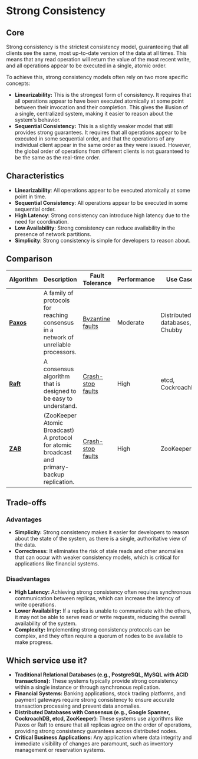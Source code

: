 # Strong Consistency

## Core

Strong consistency is the strictest consistency model, guaranteeing that all clients see the same, most up-to-date version of the data at all times. This means that any read operation will return the value of the most recent write, and all operations appear to be executed in a single, atomic order.

To achieve this, strong consistency models often rely on two more specific concepts:

-   **Linearizability:** This is the strongest form of consistency. It requires that all operations appear to have been executed atomically at some point between their invocation and their completion. This gives the illusion of a single, centralized system, making it easier to reason about the system's behavior.
-   **Sequential Consistency:** This is a slightly weaker model that still provides strong guarantees. It requires that all operations appear to be executed in some sequential order, and that the operations of any individual client appear in the same order as they were issued. However, the global order of operations from different clients is not guaranteed to be the same as the real-time order.

## Characteristics

- **Linearizability**: All operations appear to be executed atomically at some point in time.
- **Sequential Consistency**: All operations appear to be executed in some sequential order.
- **High Latency**: Strong consistency can introduce high latency due to the need for coordination.
- **Low Availability**: Strong consistency can reduce availability in the presence of network partitions.
- **Simplicity**: Strong consistency is simple for developers to reason about.

## Comparison

| Algorithm | Description | Fault Tolerance | Performance | Use Case |
|---|---|---|---|---|
| **[Paxos](../../distributed-consensus/paxos/README.md)** | A family of protocols for reaching consensus in a network of unreliable processors. | [Byzantine faults](../../fault-tolerance/byzantine-faults/README.md) | Moderate | Distributed databases, Chubby |
| **[Raft](../../distributed-consensus/raft/README.md)** | A consensus algorithm that is designed to be easy to understand. | [Crash-stop faults](../../fault-tolerance/crash-stop-faults/README.md) | High | etcd, CockroachDB |
| **[ZAB](../../distributed-consensus/zab/README.md)** | (ZooKeeper Atomic Broadcast) A protocol for atomic broadcast and primary-backup replication. | [Crash-stop faults](../../fault-tolerance/crash-stop-faults/README.md) | High | ZooKeeper |

## Trade-offs

### Advantages

-   **Simplicity:** Strong consistency makes it easier for developers to reason about the state of the system, as there is a single, authoritative view of the data.
-   **Correctness:** It eliminates the risk of stale reads and other anomalies that can occur with weaker consistency models, which is critical for applications like financial systems.

### Disadvantages

-   **High Latency:** Achieving strong consistency often requires synchronous communication between replicas, which can increase the latency of write operations.
-   **Lower Availability:** If a replica is unable to communicate with the others, it may not be able to serve read or write requests, reducing the overall availability of the system.
-   **Complexity:** Implementing strong consistency protocols can be complex, and they often require a quorum of nodes to be available to make progress.

## Which service use it?

-   **Traditional Relational Databases (e.g., PostgreSQL, MySQL with ACID transactions):** These systems typically provide strong consistency within a single instance or through synchronous replication.
-   **Financial Systems:** Banking applications, stock trading platforms, and payment gateways require strong consistency to ensure accurate transaction processing and prevent data anomalies.
-   **Distributed Databases with Consensus (e.g., Google Spanner, CockroachDB, etcd, ZooKeeper):** These systems use algorithms like Paxos or Raft to ensure that all replicas agree on the order of operations, providing strong consistency guarantees across distributed nodes.
-   **Critical Business Applications:** Any application where data integrity and immediate visibility of changes are paramount, such as inventory management or reservation systems.

